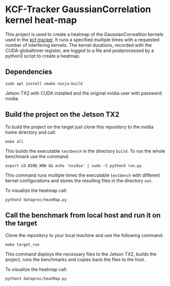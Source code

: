 # KCF-Tracker GaussianCorrelation kernel heat-map

This project is used to create a heatmap of the GaussianCorrealtion kernels
used in the [kcf-tracker](https://github.com/CTU-IIG/kcf). It runs a specified
multiple times with a requested number of interfering kernels. The kernel
durations, recorded with the CUDA-globaltimer register, are logged to a file
and postprocessed by a python3 script to create a heatmap.

## Dependencies
```
sudo apt install cmake ninja-build
```

Jetson TX2 with CUDA installed and the original nvidia user with password nvidia.

## Build the project on the Jetson TX2

To build the project on the target just clone this repository to the nvidia
home directory and call:

```
make all
```

This builds the executable `testbench` in the directory `build`. To run the
whole benchmark use the command:

```
export LD_BIND_NOW && echo 'nvidia' | sudo -S python3 run.py
```
This command runs multiple times the executable `testbench` with different
kernel configurations and stores the resulting files in the directory `out`.

To visualize the heatmap call:
```
python3 dataproc/heatMap.py
```

## Call the benchmark from local host and run it on the target

Clone the repository to your local machine and use the following command:

```
make target_run
```

This command deploys the necessary files to the Jetson TX2, builds the project,
runs the benchmarks and copies back the files to the host.

To visualize the heatmap call:
```
python3 dataproc/heatMap.py
```
